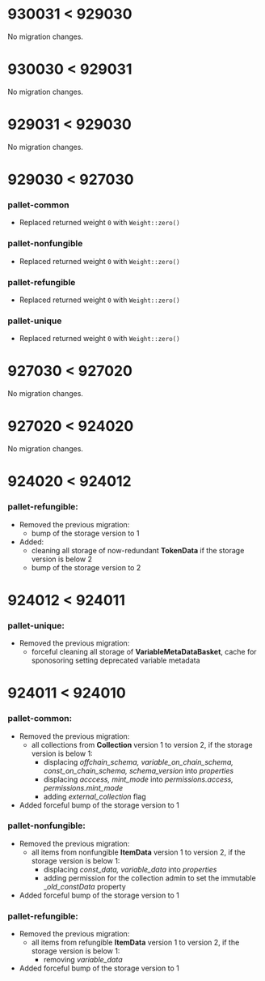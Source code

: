 # **930031 < 929030**

No migration changes.

# **930030 < 929031**

No migration changes.

# **929031 < 929030**

No migration changes.

# **929030 < 927030**

### **pallet-common**

* Replaced returned weight `0` with `Weight::zero()`

### **pallet-nonfungible**

* Replaced returned weight `0` with `Weight::zero()`

### **pallet-refungible**

* Replaced returned weight `0` with `Weight::zero()`

### **pallet-unique**

* Replaced returned weight `0` with `Weight::zero()`

# **927030 < 927020**

No migration changes.

# **927020 < 924020**

No migration changes.

# **924020 < 924012**

### **pallet-refungible**:

* Removed the previous migration:
    * bump of the storage version to 1
* Added:
    * cleaning all storage of now-redundant **TokenData** if the storage version is below 2
    * bump of the storage version to 2

# **924012 < 924011**

### **pallet-unique:**

* Removed the previous migration:
    * forceful cleaning all storage of **VariableMetaDataBasket**, cache for sponosoring setting deprecated variable metadata

# **924011 < 924010**

### **pallet-common:**

* Removed the previous migration:
    * all collections from **Collection** version 1 to version 2, if the storage version is below 1:
        * displacing _offchain_schema, variable_on_chain_schema, const_on_chain_schema, schema_version_ into _properties_
        * displacing _acccess, mint_mode_ into _permissions.access, permissions.mint_mode_
        * adding _external_collection_ flag
* Added forceful bump of the storage version to 1

### **pallet-nonfungible:**

* Removed the previous migration:
    * all items from nonfungible **ItemData** version 1 to version 2, if the storage version is below 1:
        * displacing _const_data, variable_data_ into _properties_
        * adding permission for the collection admin to set the immutable __old_constData_ property
* Added forceful bump of the storage version to 1

### **pallet-refungible:**

* Removed the previous migration:
    * all items from refungible **ItemData** version 1 to version 2, if the storage version is below 1:
        * removing _variable_data_
* Added forceful bump of the storage version to 1